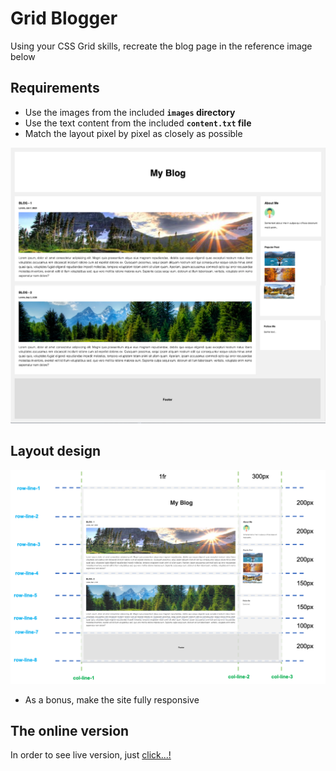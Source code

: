 # Grid Blogger

Using your CSS Grid skills, recreate the blog page in the reference image below

## Requirements
- Use the images from the included **`images` directory**
- Use the text content from the included **`content.txt` file**
- Match the layout pixel by pixel as closely as possible

![Desktop](./layout_images/desktop.png "desktop version")

## Layout design

![Desktop](./layout_images/Blog_layout.png "desktop version")

- As a bonus, make the site fully responsive

## The online version

In order to see live version, just [click...!]()
